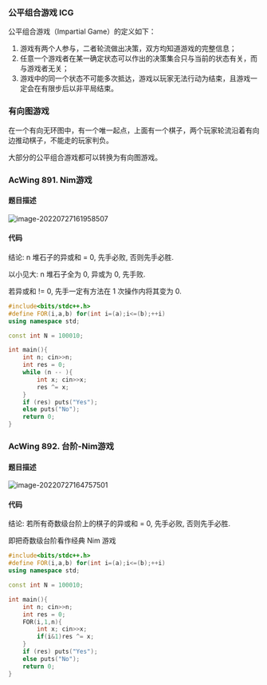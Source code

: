 ### 公平组合游戏 ICG

公平组合游戏（Impartial Game）的定义如下：

1. 游戏有两个人参与，二者轮流做出决策，双方均知道游戏的完整信息；
2. 任意一个游戏者在某一确定状态可以作出的决策集合只与当前的状态有关，而与游戏者无关；
3. 游戏中的同一个状态不可能多次抵达，游戏以玩家无法行动为结束，且游戏一定会在有限步后以非平局结束。

### 有向图游戏

在一个有向无环图中，有一个唯一起点，上面有一个棋子，两个玩家轮流沿着有向边推动棋子，不能走的玩家判负。

大部分的公平组合游戏都可以转换为有向图游戏。

### AcWing 891. Nim游戏

#### 题目描述

![image-20220727161958507](http://nme-200t.oss-cn-hangzhou.aliyuncs.com/notes/2022-07-27-081958.png)

#### 代码

结论: n 堆石子的异或和 = 0, 先手必败, 否则先手必胜.

以小见大: n 堆石子全为 0, 异或为 0, 先手败.

若异或和 != 0, 先手一定有方法在 1 次操作内将其变为 0.

```cpp
#include<bits/stdc++.h>
#define FOR(i,a,b) for(int i=(a);i<=(b);++i)
using namespace std;

const int N = 100010;

int main(){
    int n; cin>>n;
    int res = 0;
    while (n -- ){
        int x; cin>>x;
        res ^= x;
    }
    if (res) puts("Yes");
    else puts("No");
    return 0;
}
```

### AcWing 892. 台阶-Nim游戏

#### 题目描述

![image-20220727164757501](http://nme-200t.oss-cn-hangzhou.aliyuncs.com/notes/2022-07-27-084758.png)

#### 代码

结论: 若所有奇数级台阶上的棋子的异或和 = 0, 先手必败, 否则先手必胜.

即把奇数级台阶看作经典 Nim 游戏

```cpp
#include<bits/stdc++.h>
#define FOR(i,a,b) for(int i=(a);i<=(b);++i)
using namespace std;

const int N = 100010;

int main(){
    int n; cin>>n;
    int res = 0;
    FOR(i,1,n){
        int x; cin>>x;
        if(i&1)res ^= x;
    }
    if (res) puts("Yes");
    else puts("No");
    return 0;
}
```

